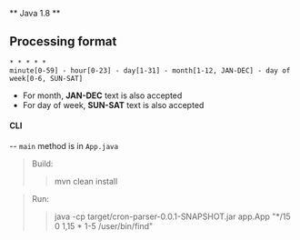 ** Java 1.8 **


## Processing format

	* * * * *
	minute[0-59] - hour[0-23] - day[1-31] - month[1-12, JAN-DEC] - day of week[0-6, SUN-SAT]


- For month, **JAN-DEC** text is also accepted
- For day of week, **SUN-SAT** text is also accepted



#### CLI

-- `main` method is in `App.java`

> Build:
>> mvn clean install

> Run:
>> java -cp target/cron-parser-0.0.1-SNAPSHOT.jar app.App "\*/15 0 1,15 \* 1-5 /user/bin/find"


